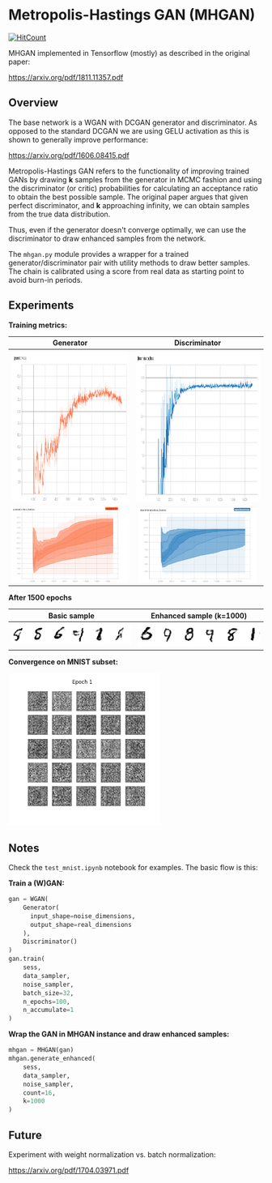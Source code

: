 # Metropolis-Hastings GAN (MHGAN)

[![HitCount](http://hits.dwyl.io/nardeas/MHGAN.svg)](http://hits.dwyl.io/nardeas/MHGAN)

MHGAN implemented in Tensorflow (mostly) as described in the original paper:

https://arxiv.org/pdf/1811.11357.pdf

## Overview

The base network is a WGAN with DCGAN generator and discriminator. As opposed to the standard DCGAN we are using GELU activation as this is shown to generally improve performance:

https://arxiv.org/pdf/1606.08415.pdf

Metropolis-Hastings GAN refers to the functionality of improving trained GANs by drawing **k** samples from the generator in MCMC fashion and using the discriminator (or critic) probabilities for calculating an acceptance ratio to obtain the best possible sample. The original paper argues that given perfect discriminator, and **k** approaching infinity, we can obtain samples from the true data distribution.

Thus, even if the generator doesn't converge optimally, we can use the discriminator to draw enhanced samples from the network.

The `mhgan.py` module provides a wrapper for a trained generator/discriminator pair with utility methods to draw better samples. The chain is calibrated using a score from real data as starting point to avoid burn-in periods.

## Experiments

**Training metrics:**

Generator | Discriminator
:-------------------------:|:-------------------------:
<img src="/media/g_loss.png" height="300" /> | <img src="/media/d_loss.png" height="300" />
<img src="/media/g_loss_dist.png" height="150" /> | <img src="/media/d_loss_dist.png" height="150" />

**After 1500 epochs**

Basic sample | Enhanced sample (k=1000)
:-------------------------:|:-------------------------:
![Sample](/media/sample.png?raw=true "Basic sample") | ![MH-Sample](/media/mh_sample.png?raw=true "MH sample")

**Convergence on MNIST subset:**

 <img src="/media/gan.gif" width="300" />

## Notes

Check the `test_mnist.ipynb` notebook for examples. The basic flow is this:

**Train a (W)GAN:**
```python
gan = WGAN(
    Generator(
      input_shape=noise_dimensions,
      output_shape=real_dimensions
    ),
    Discriminator()
)
gan.train(
    sess,
    data_sampler,
    noise_sampler,
    batch_size=32,
    n_epochs=100,
    n_accumulate=1
)
```

**Wrap the GAN in MHGAN instance and draw enhanced samples:**
```python
mhgan = MHGAN(gan)
mhgan.generate_enhanced(
    sess,
    data_sampler,
    noise_sampler,
    count=16,
    k=1000
)
```

## Future

Experiment with weight normalization vs. batch normalization:

https://arxiv.org/pdf/1704.03971.pdf

